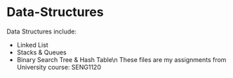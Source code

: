 # Data-Structures
Data Structures include:
  - Linked List
  - Stacks & Queues
  - Binary Search Tree & Hash Table\n
These files are my assignments from University course: SENG1120
